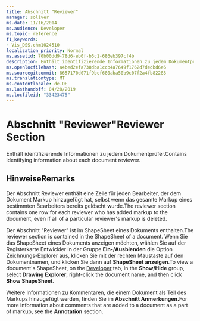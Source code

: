 ```yaml
---
title: Abschnitt "Reviewer"
manager: soliver
ms.date: 11/16/2014
ms.audience: Developer
ms.topic: reference
f1_keywords:
- Vis_DSS.chm1024510
localization_priority: Normal
ms.assetid: 70b00dd9-78d6-eb0f-b5c1-686eb397cf4b
description: Enthält identifizierende Informationen zu jedem Dokumentprüfer.
ms.openlocfilehash: a4bed2efa738dba1ccb4a7649f1762d7dedbd6e6
ms.sourcegitcommit: 8657170d071f9bcf680aba50b9c07f2a4fb82283
ms.translationtype: MT
ms.contentlocale: de-DE
ms.lasthandoff: 04/28/2019
ms.locfileid: "33423475"
---
```

# <a name="reviewer-section"></a><span data-ttu-id="d34dc-103">Abschnitt "Reviewer"</span><span class="sxs-lookup"><span data-stu-id="d34dc-103">Reviewer Section</span></span>

<span data-ttu-id="d34dc-104">Enthält identifizierende Informationen zu jedem Dokumentprüfer.</span><span class="sxs-lookup"><span data-stu-id="d34dc-104">Contains identifying information about each document reviewer.</span></span>
  
## <a name="remarks"></a><span data-ttu-id="d34dc-105">Hinweise</span><span class="sxs-lookup"><span data-stu-id="d34dc-105">Remarks</span></span>

<span data-ttu-id="d34dc-106">Der Abschnitt Reviewer enthält eine Zeile für jeden Bearbeiter, der dem Dokument Markup hinzugefügt hat, selbst wenn das gesamte Markup eines bestimmten Bearbeiters bereits gelöscht wurde.</span><span class="sxs-lookup"><span data-stu-id="d34dc-106">The reviewer section contains one row for each reviewer who has added markup to the document, even if all of a particular reviewer's markup is deleted.</span></span> 
  
<span data-ttu-id="d34dc-107">Der Abschnitt "Reviewer" ist im ShapeSheet eines Dokuments enthalten.</span><span class="sxs-lookup"><span data-stu-id="d34dc-107">The reviewer section is contained in the ShapeSheet of a document.</span></span> <span data-ttu-id="d34dc-108">Wenn Sie das ShapeSheet eines [](run-in-developer-mode-display-the-developer-tab.md) Dokuments anzeigen möchten, wählen Sie auf der Registerkarte Entwickler in der Gruppe **Ein-/Ausblenden** die Option Zeichnungs-Explorer aus, klicken Sie mit der rechten Maustaste auf den Dokumentnamen, und klicken Sie dann auf  **ShapeSheet anzeigen**.</span><span class="sxs-lookup"><span data-stu-id="d34dc-108">To view a document's ShapeSheet, on the [Developer](run-in-developer-mode-display-the-developer-tab.md) tab, in the **Show/Hide** group, select **Drawing Explorer**, right-click the document name, and then click **Show ShapeSheet**.</span></span> 
  
<span data-ttu-id="d34dc-109">Weitere Informationen zu Kommentaren, die einem Dokument als Teil des Markups hinzugefügt werden, finden Sie im **Abschnitt Anmerkungen.**</span><span class="sxs-lookup"><span data-stu-id="d34dc-109">For more information about comments that are added to a document as a part of markup, see the **Annotation** section.</span></span> 
  

